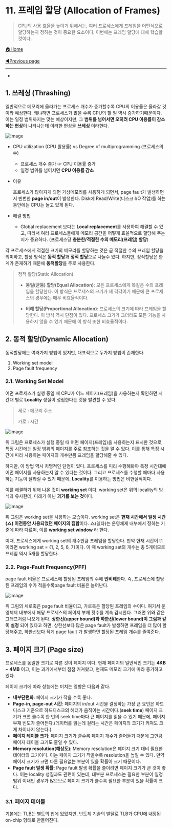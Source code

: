 # 11. 프레임 할당 (Allocation of Frames)

> CPU의 사용 효율을 높이기 위해서는, 여러 프로세스에게 프레임을 어떤식으로 할당하는지 정하는 것이 중요한 요소이다. 이번에는 프레임 할당에 대해 학습할 것이다. 

[🏠Home](https://github.com/batboy118/Study_Note)

[◀Previous page ](./)

---

<!-- TOC -->

- 

<!-- /TOC -->

## 1. 쓰레싱 (Thrashing)

일반적으로 메모리에 올라가는 프로세스 개수가 증가할수록 CPU의 이용률은 올라갈 것이라 예상한다. 왜냐하면 프로세스가 많을 수록 CPU의 할 일 역시 증가하기때문이다. 이는 일정 범위까지는 맞는 예상이지만, 그 **범위를 넘어서면 오히려 CPU 이용률이 감소하는 현상**이 나타나는데 이러한 현상을 **쓰레싱** 이라한다.

![image](https://user-images.githubusercontent.com/53181778/77997212-896c2300-731e-11ea-957d-65d6765e4e2f.png)

- CPU utilization (CPU 활용률) vs Degree of multiprogramming  (프로세스의 수)
  - 프로세스 개수 증가 ☞ CPU 이용률 증가
  - 일정 범위를 넘어서면 **CPU 이용률 감소**

- 이유

  프로세스가 많아지게 되면 가상메모리를 사용하게 되면서, page fault가 발생하면서 빈번한 **page in/out**이 발생한다. Disk에 Read/Write(디스크 I/O 작업)를 하는 동안에는 CPU는 놀고 있게 된다.

- 해결 방법

  - Global replacement 보다는 **Local replacement**를 사용하여 해결할 수 있고, 따라서 여러 프로세스들에게 메모리 공간을 어떻게 효율적으로 할당해 주는지가 중요하다. (프로세스당 **충분한/적절한 수의 메모리(프레임) 할당**)

각 프로세스에게 적절한 크기의 메모리를 할당하는 것은 곧 적절한 수의 프레임 할당을 의미하고, 할당 방식은 **동적 할당**과 **정적 할당**으로 나눌수 있다. 하지만, 정적할당은 한계가 존재하기 때문에 **동적할당**을 주로 사용한다.

> 정적 할당(Static Allocation)
>
> - **동일(균등) 할당(Equal Allocation)**: 모든 프로세스에게 똑같은 수의 프레임을 할당한다. 이 방식은 프로세스의 크기가 제 각각이기 때문에 큰 프로세스의 경우에는 매우 비효율적이다.
>
> - **비례 할당(Proportional Allocation)**: 프로세스의 크기에 따라 프레임을 할당한다. 이 방식 역시 단점이 있다. 프로세스 크기가 크더라도 모든 기능을 사용하지 않을 수 있기 때문에 이 방식 또한 비효율적이다.

## 2. 동적 할당(Dynamic Allocation)

동적할당에는 여러가지 방법이 있지만, 대표적으로 두가지 방법이 존재한다.

1. Working set model
2. Page fault frequency

### 2.1.  Working Set Model

어떤 프로세스가 실행 중일 때 CPU가 어느 페이지(프레임)을 사용하는지 확인하면 시간대 별로 **Locality** 성질이 성립한다는 것을 발견할 수 있다.

> 세로 : 메모리 주소
>
> 가로 : 시간

![image](https://user-images.githubusercontent.com/53181778/77998894-55dec800-7321-11ea-8879-a1ea1d7c6543.png)

위 그림은 프로세스가 실행 중일 때 어떤 페이지(프레임)을 사용하는지 표시한 것으로, 특정 시간에는 일정 범위의 페이지를 주로 참조하는 것을 알 수 있다. 이를 통해 특정 시간에 따라 사용하는 페이지의 개수만큼 프레임을 할당해줄 수 있다.

하지만, 이 방법 역시 치명적인 단점이 있다. 프로세스를 미리 수행해봐야 특정 시간대에 어떤 페이지를 사용하는지 알 수 있다는 것이다. 그리고 프로세스를 수행할 때마다 사용하는 기능이 달라질 수 있기 때문에, **Locality**를 이용하는 방법은 비현실적이다.

이를 해결하기 위해 나온 것이 **working set** 이다. working set은 위의 locality의 방식과 유사한데, 미래가 아닌 **과거를 보는 것**이다.

![image](https://user-images.githubusercontent.com/53181778/77998964-6d1db580-7321-11ea-9013-d5e9d3724f6b.png)

위 그림은 working set을 사용하는 모습이다. working set은 **현재 시간에서 일정 시간(△) 이전동안 사용되었던 페이지의 집합**이다. △(델타)는 운영체제 내부에서 정하는 기준에 따라 다르며, 이를 **working set window** 라 한다.

이때, 프로세스에게 working set의 개수만큼 프레임을 할당한다. 만약 현재 시간이 t1이라면 working set = {1, 2, 5, 6, 7}이다. 이 때 working set의 개수는 총 5개이므로 프레임 역시 5개를 할당한다.

### 2.2. Page-Fault Frequency(PFF)

page fault 비율은 프로세스에 할당된 프레임의 수에 **반비례**한다. 즉, 프로세스에 할당된 프레임의 수가 적을수록page fault 비율은 늘어난다.

![image](https://user-images.githubusercontent.com/53181778/77999949-00a3b600-7323-11ea-9bed-6c095f263b77.png)

위 그림의 세로축은 page fault 비율이고, 가로축은 할당된 프레임의 수이다. 여기서 운영체제 내부에서 해당 프로세스의 페이지 부재 횟수를 계속 감시한다. 그러면 위와 같은 그래프처럼 나오게 된다. **상한선(upper bound)과 하한선(lower bound)이 그림과 같이 설정** 되어 있다고 하면, 상한선보다 많은 page fault가 발생하면 프레임을 더 많이 할당해주고, 하한선보다 적게 page fault 가 발생하면 할당된 프레임 개수를 줄여준다.

## 3. 페이지 크기 (Page size)

프로세스를 동일한 크기로 자른 것이 페이지 이다. 현재 페이지의 일반적인 크기는 **4KB ~ 4MB** 이고, 이는 과거에서부터 점점 커져왔고, 현재도 메모리 크기에 따라 증가하고 있다.

페이지 크기에 따라 성능에는 미치는 영향은 다음과 같다.

- **내부단편화**: 페이지 크기가 작을 수록 좋다.
- **Page-in, page-out 시간**: 페이지의 in/out 시간을 결정하는 가장 큰 요인은 하드디스크 기준으로 하드디스크의 헤더가 움직이는 시간이다.(**seek time**) 페이지 크기가 크면 클수록 한 번의 seek time마다 큰 페이지를 읽을 수 있기 때문에, 페이지 부재 빈도가 줄어든다.(데이터를 읽는데 걸리는 시간은  페이지의 크기가 커져도 크게 차이나지 않는다.)
- **페이지 테이블 크기**: 페이지 크기가 클수록 페이지 개수가 줄어들기 때문에 그만큼 페이지 테이블 크기도 줄일 수 있다.
- **Memory resolution(해상도)**: Memory resolution은 페이지 크기 대비 필요한 데이터의 크기이다. 이는 페이지 크기가 작을수록 resolution을 높일 수 있다. 만약 페이지 크기가 크면 다른 필요없는 부분이 있을 확률이 크기 때문이다.
- **Page fault 발생 확률**: Page fault 발생 확률을 줄이려면 페이지 크기가 큰 것이 좋다. 이는 locality 성질과도 관련이 있는데, 대부분 프로세스는 필요한 부분이 일정 범위 이내인 경우가 많으므로 페이지 크기가 클수록 필요한 부분이 있을 확률이 크다.

### 3.1. 페이지 테이블

기본에는 TLB는 별도의 칩에 있었지만, 반도체 기술의 발달로 TLB가 CPU에 내장된 on-chip 형태로 만들어진다.